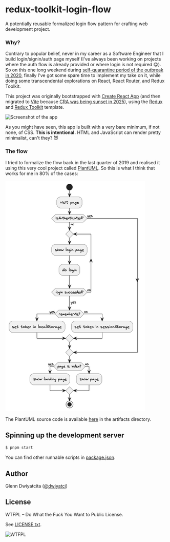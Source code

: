 # redux-toolkit-login-flow

A potentially reusable formalized login flow pattern for crafting web development project.

### Why?

Contrary to popular belief, never in my career as a Software Engineer that I build login/signin/auth page myself (I've always been working on projects where the auth flow is already provided or where login is not required 😋). So on this one long weekend during [self-quarantine period of the outbreak in 2020](https://en.wikipedia.org/wiki/2019%E2%80%9320_coronavirus_pandemic), finally I've got some spare time to implement my take on it, while doing some transcendental explorations on React, React Router, and Redux Toolkit.

This project was originally bootstrapped with [Create React App](https://github.com/facebook/create-react-app) (and then migrated to [Vite](https://github.com/vitejs/vite) because [CRA was being sunset in 2025](https://react.dev/blog/2025/02/14/sunsetting-create-react-app)), using the [Redux](https://redux.js.org/) and [Redux Toolkit](https://redux-toolkit.js.org/) template.

![Screenshot of the app](artifacts/screenshot.png)

As you might have seen, this app is built with a very bare minimum, if not none, of CSS. **This is intentional.** HTML and JavaScript can render pretty minimalist, can't they? 😈

### The flow

I tried to formalize the flow back in the last quarter of 2019 and realised it using this very cool project called [PlantUML](https://plantuml.com/). So this is what I think that works for me in 80% of the cases:

![The login flowchart](artifacts/login-flow-handwritten.png)

The PlantUML source code is available [here](artifacts/login-flow.puml) in the artifacts directory.

## Spinning up the development server

```bash
$ pnpm start
```

You can find other runnable scripts in [package.json](package.json).

## Author

Glenn Dwiyatcita ([@dwiyatci](http://tiny.cc/dwiyatci))

## License

WTFPL – Do What the Fuck You Want to Public License.

See [LICENSE.txt](LICENSE.txt).

![WTFPL](http://www.wtfpl.net/wp-content/uploads/2012/12/wtfpl-badge-1.png)
